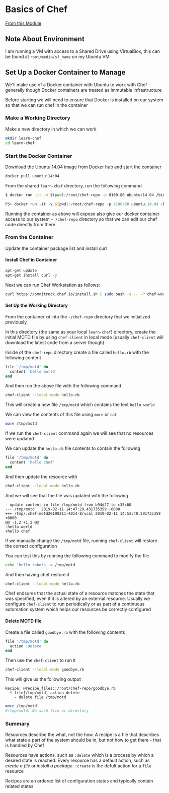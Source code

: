 # Basics of Chef

[From this Module](https://learn.chef.io/modules/learn-the-basics)

## Note About Environment

I am running a VM with access to a Shared Drive using VirtualBox, this can be found at `root/media/sf_name` on my Ubuntu VM

## Set Up a Docker Container to Manage

We'll make use of a Docker container with Ubuntu to work with Chef - generally though Docker containers are treated as immutable infrastructure

Before starting we will need to ensure that Docker is installed on our system so that we can run chef in the container

### Make a Working Directory

Make a new directory in which we can work

```bash
mkdir learn-chef
cd learn-chef
```

### Start the Docker Container

Download the Ubuntu 14.04 image from Docker hub and start the container

```bash
docker pull ubuntu:14:04
```

From the shared `learn-chef` directory, run the following command

```bash
$ docker run -it -v $(pwd):/root/chef-repo -p 8100:80 ubuntu:14.04 /bin/bash
```

```powershell
PS> docker run -it -v ${pwd}:/root/chef-repo -p 8100:80 ubuntu:14.04 /bin/bash
```

Running the container as above will expose also give our docker container access to our system `~ /chef-repo` directory so that we can edit our chef code directly from there

### From the Container

Update the container package list and install curl

#### Install Chef in Container

```bash
apt-get update
apt-get install curl -y
```

Next we can run Chef Workstation as follows:

```bash
curl https://omnitruck.chef.io/install.sh | sudo bash -s -- -P chef-workstation -c stable -v 0.2.41
```

#### Set Up the Working Directory

From the container `cd` into the `~/chef-repo` directory that we initialized previously

In this directory (the same as your local `learn-chef`) directory, create the initial MOTD file by using `chef-client` in local mode (usually `chef-client` will download the latest code from a server though)

Inside of the `chef-repo` directory create a file called `hello.rb` with the following content

```rb
file '/tmp/motd' do
  content 'hello world'
end
```

And then run the above file with the following command

```bash
chef-client --local-mode hello.rb
```

This will create a new file `/tmp/motd` which contains the text `hello world`

We can view the contents of this file using `more` or `cat`

```bash
more /tmp/motd
```

If we run the `chef-client` command again we will see that no resources were updated

We can update the `hello.rb` file contents to contain the following

```rb
file '/tmp/motd' do
  content 'hello chef'
end
```

And then update the resource with 

```bash
chef-client --local-mode hello.rb
```

And we will see that the file was updated with the following

```
- update content in file /tmp/motd from b94d27 to c38c60
--- /tmp/motd	2019-02-11 14:47:29.431735359 +0000
+++ /tmp/.chef-motd20190211-4014-8rvcal	2019-02-11 14:53:48.291735359 +0000
@@ -1,2 +1,2 @@
-hello world
+hello chef
```

If we manually change the `/tmp/motd` file, running `chef-client` will restore the correct configuration

You can test this by running the following command to modify the file

```bash
echo 'hello robots' > /tmp/motd
```

And then having chef restore it

```bash
chef-client --local-mode hello.rb
```

Chef endsures that the actual state of a resource matches the state that was specified, even if it is altered by an external resource. Usually we configure `chef-client` to run periodically or as part of a continuous automation system which helps our resources be correctly configured

#### Delete MOTD file

Create a file called `goodbye.rb` with the following contents

```rb
file '/tmp/motd' do
  action :delete
end
```

Then use the `chef-client` to run it

```bash
chef-client --local-mode goodbye.rb
```

This will give us the following output

```
Recipe: @recipe_files::/root/chef-repo/goodbye.rb
  * file[/tmp/motd] action delete
    - delete file /tmp/motd
```

```bash
more /tmp/motd
#/tmp/motd: No such file or directory
```

### Summary

Resources describe the what, not the how. A recipe is a file that describes what state a part of the system should be in, but not how to get there - that is handled by Chef

Resources have actions, such as `:delete` which is a process by which a desired state is reached. Every resource has a default action, such as *create a file* or *install a package*. `:create` is the defult action for a `file` resource

Recipes are an ordered list of configuration states and typically contain related states